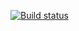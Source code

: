 [![Build status](https://ci.appveyor.com/api/projects/status/flnxkb6cfgskj6jk?svg=true)](https://ci.appveyor.com/project/waanh/test-ci)
